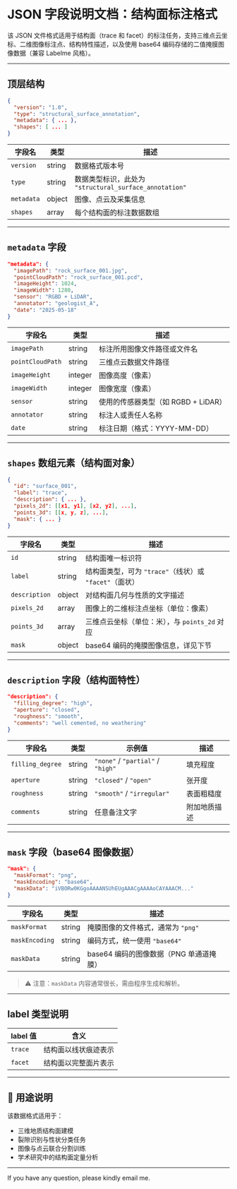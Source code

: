 # JSON 字段说明文档：结构面标注格式

该 JSON 文件格式适用于结构面（trace 和 facet）的标注任务，支持三维点云坐标、二维图像标注点、结构特性描述，以及使用 base64 编码存储的二值掩膜图像数据（兼容 Labelme 风格）。

---

## 顶层结构

```json
{
  "version": "1.0",
  "type": "structural_surface_annotation",
  "metadata": { ... },
  "shapes": [ ... ]
}
```

| 字段名       | 类型     | 描述                                           |
|--------------|----------|------------------------------------------------|
| `version`    | string   | 数据格式版本号                                 |
| `type`       | string   | 数据类型标识，此处为 `"structural_surface_annotation"` |
| `metadata`   | object   | 图像、点云及采集信息                           |
| `shapes`     | array    | 每个结构面的标注数据数组                       |

---

## `metadata` 字段

```json
"metadata": {
  "imagePath": "rock_surface_001.jpg",
  "pointCloudPath": "rock_surface_001.pcd",
  "imageHeight": 1024,
  "imageWidth": 1280,
  "sensor": "RGBD + LiDAR",
  "annotator": "geologist_A",
  "date": "2025-05-18"
}
```

| 字段名             | 类型     | 描述                                |
|--------------------|----------|-------------------------------------|
| `imagePath`        | string   | 标注所用图像文件路径或文件名        |
| `pointCloudPath`   | string   | 三维点云数据文件路径                |
| `imageHeight`      | integer  | 图像高度（像素）                    |
| `imageWidth`       | integer  | 图像宽度（像素）                    |
| `sensor`           | string   | 使用的传感器类型（如 RGBD + LiDAR） |
| `annotator`        | string   | 标注人或责任人名称                  |
| `date`             | string   | 标注日期（格式：YYYY-MM-DD）       |

---

## `shapes` 数组元素（结构面对象）

```json
{
  "id": "surface_001",
  "label": "trace",
  "description": { ... },
  "pixels_2d": [[x1, y1], [x2, y2], ...],
  "points_3d": [[x, y, z], ...],
  "mask": { ... }
}
```

| 字段名         | 类型     | 描述                                                 |
|----------------|----------|------------------------------------------------------|
| `id`           | string   | 结构面唯一标识符                                     |
| `label`        | string   | 结构面类型，可为 `"trace"`（线状）或 `"facet"`（面状）|
| `description`  | object   | 对结构面几何与性质的文字描述                        |
| `pixels_2d`    | array    | 图像上的二维标注点坐标（单位：像素）                |
| `points_3d`    | array    | 三维点云坐标（单位：米），与 `points_2d` 对应       |
| `mask`         | object   | base64 编码的掩膜图像信息，详见下节                 |

---

## `description` 字段（结构面特性）

```json
"description": {
  "filling_degree": "high",
  "aperture": "closed",
  "roughness": "smooth",
  "comments": "well cemented, no weathering"
}
```

| 字段名           | 类型   | 示例值                     | 描述                     |
|------------------|--------|----------------------------|--------------------------|
| `filling_degree` | string | `"none"` / `"partial"` / `"high"` | 填充程度               |
| `aperture`       | string | `"closed"` / `"open"`            | 张开度                 |
| `roughness`      | string | `"smooth"` / `"irregular"`       | 表面粗糙度             |
| `comments`       | string | 任意备注文字                    | 附加地质描述            |

---

## `mask` 字段（base64 图像数据）

```json
"mask": {
  "maskFormat": "png",
  "maskEncoding": "base64",
  "maskData": "iVBORw0KGgoAAAANSUhEUgAAACgAAAAoCAYAAACM..." 
}
```

| 字段名         | 类型     | 描述                                                   |
|----------------|----------|--------------------------------------------------------|
| `maskFormat`   | string   | 掩膜图像的文件格式，通常为 `"png"`                     |
| `maskEncoding` | string   | 编码方式，统一使用 `"base64"`                          |
| `maskData`     | string   | base64 编码的图像数据（PNG 单通道掩膜）                |

> ⚠️ 注意：`maskData` 内容通常很长，需由程序生成和解析。

---

## label 类型说明

| label 值 | 含义               |
|----------|--------------------|
| `trace`  | 结构面以线状痕迹表示 |
| `facet`  | 结构面以完整面片表示 |

---

## 📎 用途说明

该数据格式适用于：
- 三维地质结构面建模
- 裂隙识别与性状分类任务
- 图像与点云联合分割训练
- 学术研究中的结构面定量分析

---
If you have any question, please kindly email me.
